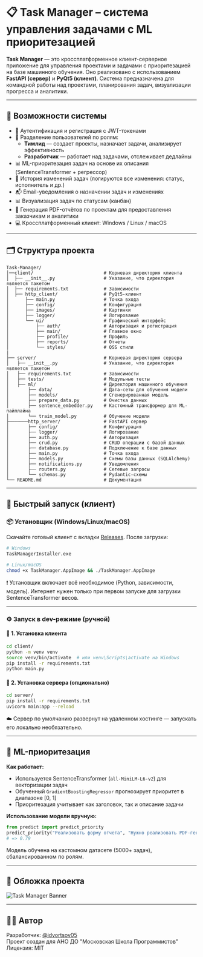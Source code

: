 
# 📋 Task Manager – система управления задачами с ML приоритезацией

**Task Manager** — это кроссплатформенное клиент-серверное приложение для управления проектами и задачами с приоритезацией на базе машинного обучения. Оно реализовано с использованием **FastAPI (сервер)** и **PyQt5 (клиент)**. Система предназначена для командной работы над проектами, планирования задач, визуализации прогресса и аналитики.

---

## 🧠 Возможности системы

- 🔐 Аутентификация и регистрация с JWT-токенами
- 👤 Разделение пользователей по ролям:
  - **Тимлид** — создает проекты, назначает задачи, анализирует эффективность
  - **Разработчик** — работает над задачами, отслеживает дедлайны
- 📊 ML-приоритезация задач на основе их описания (SentenceTransformer + регрессор)
- 🔄 История изменений задач (логируются все изменения: статус, исполнитель и др.)
- 📬 Email-уведомления о назначении задач и изменениях
- 📊 Визуализация задач по статусам (канбан)
- 📁 Генерация PDF-отчётов по проектам для предоставления заказчикам и аналитики
- 💻 Кроссплатформенный клиент: Windows / Linux / macOS

---

## 🗂️ Структура проекта

```
Task-Manager/
│──client/                          # Корневая директория клиента
│  ├── __init__.py                  # Указание, что директория является пакетом
│  ├── requirements.txt             # Зависимости        
│  ├── http_client/                 # PyQt5-клиент
│      ├── main.py                  # Точка входа
│      ├── config/                  # Конфигурация
│      ├── images/                  # Картинки
│      ├── logger/                  # Логирование            
│      └── ui/                      # Графический интерфейс
│          ├── auth/                # Авторизация и регистрация
│          ├── main/                # Главное окно
│          ├── profile/             # Профиль
│          ├── reports/             # Отчеты
│          └── styles/              # QSS стили
|
├── server/                         # Корневая директория сервера
│   ├── __init__.py                 # Указание, что директория является пакетом
│   ├── requirements.txt            # Зависимости
│   ├── tests/                      # Модульные тесты
│   ├── ml/                         # Директория машинного обучения
│       ├── data/                   # Дата-сеты для обучения модели
│       ├── models/                 # Сгенерированная модель
│       ├── prepare_data.py         # Очистка данных
│       ├── sentence_embedder.py    # Кастомный трансформер для ML-пайплайна         
│       └── train_model.py          # Обучение модели      
├───────http_server/                # FastAPI сервер
│       ├── config/                 # Конфигурация
│       ├── logger/                 # Логирование
│       ├── auth.py                 # Авторизация
│       ├── crud.py                 # CRUD операции с базой данных
│       ├── database.py             # Подключение к базе данных
│       ├── main.py                 # Точка входа
│       ├── models.py               # Схемы базы данных (SQLAlchemy)
│       ├── notifications.py        # Уведомления
│       ├── routers.py              # Сетевые запросы
│       └── schemas.py              # Pydantic-схемы
└── README.md                       # Документация
```

---

## 🚀 Быстрый запуск (клиент)

### 📦 Установщик (Windows/Linux/macOS)

Скачайте готовый клиент с вкладки [Releases](https://github.com/idvortsov05/Task-Manager/releases). После загрузки:

```bash
# Windows
TaskManagerInstaller.exe

# Linux/macOS
chmod +x TaskManager.AppImage && ./TaskManager.AppImage
```

❗ Установщик включает всё необходимое (Python, зависимости, модель). Интернет нужен только при первом запуске для загрузки SentenceTransformer весов.

---

### ⚙️ Запуск в dev-режиме (ручной)

#### 🔧 1. Установка клиента

```bash
cd client/
python -m venv venv
source venv/bin/activate  # или venv\Scripts\activate на Windows
pip install -r requirements.txt
python main.py
```

#### 🔧 2. Установка сервера (опционально)

```bash
cd server/
pip install -r requirements.txt
uvicorn main:app --reload
```

☁️ Сервер по умолчанию развернут на удаленном хостинге — запускать его локально необязательно.

---

## 🧠 ML-приоритезация

**Как работает:**  
- Используется SentenceTransformer (`all-MiniLM-L6-v2`) для векторизации задач  
- Обученный `GradientBoostingRegressor` прогнозирует приоритет в диапазоне [0, 1]  
- Приоритезация учитывает как заголовок, так и описание задачи

**Использование модели вручную:**

```python
from predict import predict_priority
predict_priority("Реализовать форму отчета", "Нужно реализовать PDF-генерацию с логотипом и форматированием")
# => 0.79
```

Модель обучена на кастомном датасете (5000+ задач), сбалансированном по ролям.

---

## 🎨 Обложка проекта

![Task Manager Banner](banner.png)

---

## 🧑‍💻 Автор

Разработчик: [@idvortsov05](https://github.com/idvortsov05)  
Проект создан для АНО ДО "Московская Школа Программистов"  
Лицензия: MIT




